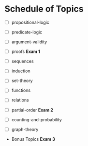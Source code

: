 
# Schedule of Topics

* [ ] propositional-logic
* [ ] predicate-logic
* [ ] argument-validity
* [ ] proofs
**Exam 1**

* [ ] sequences
* [ ] induction
* [ ] set-theory
* [ ] functions
* [ ] relations
* [ ] partial-order
**Exam 2**

* [ ] counting-and-probability
* [ ] graph-theory
* Bonus Topics
**Exam 3**

